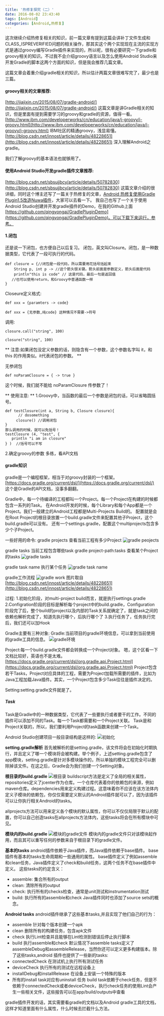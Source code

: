 ```yaml
---
title: '热修复探究（二）'
date: 2016-08-02 23:43:40
tags: [Android]
categories: [Android,热修复]
---
```


这次继续介绍热修复相关的知识，前一篇文章有提到这篇会讲补丁文件生成和CLASS_ISPREVERIFIED问题的相关操作，那其实这个两个实现现在主流的实现方式是通过groovy编写Gradle插件来实现的，所以呢，很有必要研究一下gradle和groovy相关的知识。不过我不会介绍groovy语言以及怎么使用Android Studio来开发Gradle的脚本这两个方面的知识，但是我会推荐几篇文章。

这篇文章会着重介绍gradle相关的知识，所以估计两篇文章很难写完了，最少也是三篇。

#### groovy相关的文章推荐:
[http://jiajixin.cn/2015/08/07/gradle-android/](http://jiajixin.cn/2015/08/07/gradle-android/)
这篇文章是讲Gradle相关的知识，但是里面有提到需要学习的groovy和gradle的资源，值得一看。
[http://www.ibm.com/developerworks/cn/education/java/j-groovy/j-groovy.html](http://www.ibm.com/developerworks/cn/education/java/j-groovy/j-groovy.html)
IBM社区的精通groovy，浅显易懂。
[http://blog.csdn.net/innost/article/details/48228651](http://blog.csdn.net/innost/article/details/48228651)
深入理解Android之gradle。

我们了解groovy的基本语法也就够用了。

#### 使用Android Studio开发gradle插件文章推荐:
[http://blog.csdn.net/sbsujjbcy/article/details/50782830](http://blog.csdn.net/sbsujjbcy/article/details/50782830)
这篇文章介绍的很详细，同时这个博主还写了一篇关于热修复的文章，[Android 热修复使用Gradle Plugin1.5改造Nuwa插件](http://blog.csdn.net/sbsujjbcy/article/details/50839263)，大家可以去看一下。
我自己也写了一个关于使用Android Studio创建并开发gradle插件的Demo，在我的Github上面[https://github.com/qingyongai/GradlePluginDemo](https://github.com/qingyongai/GradlePluginDemo)。可以下载下来运行，参考。

#### 1.闭包
还是说一下闭包，也方便自己以后复习。
闭包，英文叫Closure。闭包，是一种数据类型，它代表了一段可执行的代码。
```
def closure = {//闭包是一段代码，所以需要用花括号括起来
    String p, int p -> //这个箭头很关键。箭头前面是参数定义，箭头后面是代码
    println"this is code" // 这是代码，最后一句是返回值
   //也可以使用return，和Groovy中普通函数一样
}
```

Closeure定义格式:
```
def xxx = {paramters -> code}

def xxx = {无参数,纯code} 这种情况不需要->符号
```

调用:
```
closure.call("string", 100)

closure("string", 100)
```

** 注意:如果闭包没定义参数的话，则隐含有一个参数，这个参数名字叫 it，和this 的作用类似。it代表闭包的参数。 **

无参闭包
```
def noParamClosure = { -> true }
```
这个时候，我们就不能给 noParamClosure 传参数了！

** 使用注意: **
1.Groovy中，当函数的最后一个参数是闭包的话，可以省略圆括号。
```
def testClosure(int a, String b, Closure closure){
      // dosomething
     closure() //调用闭包
}
那么调用的时候，就可以免括号！
testClosure (4, "test", {
   println "i am in closure"
} )  //括号可以不写
```

2.确定groovy的参数
多练，看API文档

<!-- more -->

#### gradle知识
gradle是一个编程框架，相当于对groovy封装的一个框架。
[https://docs.gradle.org/current/dsl/](https://docs.gradle.org/current/dsl/)
这个是Gradle的API文档，没事多翻翻。

Gradle中，每一个待编译的工程都叫一个Project。每一个Project在构建的时候都包含一系列的Task。
在Android开发的时候，每个Library和每个App都是一个Project。我们一般建立的Android工程都是Multi-Projects Build的。
配置就是会在Root Project的根目录放置一个build.gradle文件来配置其他子Project，这个build.gradle可以没有。
还有一个settings.gradle，配置这个multiprojects包含多少个子Project。

一些好用的命令:
gradle projects 查看当前工程有多少Project
![gradle peojects](http://img.blog.csdn.net/20160803000519145)

gradle tasks 当前工程包含哪些task
gradle project-path:tasks 查看某个Project的tasks
![gradle tasks](http://img.blog.csdn.net/20160803000812188)

gradle task name 执行某个任务
![gradle task name](http://img.blog.csdn.net/20160803000914195)

gradle工作流程
![gradle work](http://img.blog.csdn.net/20160803000959206)
图片取自[http://blog.csdn.net/innost/article/details/48228651](http://blog.csdn.net/innost/article/details/48228651)

过程:
1.初始化阶段，对multi-project build而言，就是执行settings.gradle
2.Configration阶段的目标是解析每个project中的build.gradle，Configuration阶段完了后，整个build的project以及内部的Task关系就确定了，就是task之间的依赖也解析完成了，知道先执行哪个，后执行哪个了
3.执行任务了，任务执行完后，我们还可以加Hook

Gradle主要有三种对象:
Gradle:当前项目的gradle环境信息，可以拿到当前使用的gradle工具的信息。
![gradle环境](http://img.blog.csdn.net/20160804004341355)

Project:每一个build.gradle文件都会转换成一个Project对象。
嗯，这个区看一下文档比较好，英语也不是太难。
[https://docs.gradle.org/current/dsl/org.gradle.api.Project.html](https://docs.gradle.org/current/dsl/org.gradle.api.Project.html)
Project包含若干Tasks，Project对应具体的工程，需要为Project加载所需要的插件，比如为Java工程加载Java插件。其实，一个Project包含多少Task往往是插件决定的。

Setting:setting.gradle文件就是了。

##### Task
Task是Gradle中的一种数据类型，它代表了一些要执行或者要干的工作。不同的插件可以添加不同的Task。每一个Task都需要和一个Project关联。
Task是和Project关联的，所以，我们要利用Project的task函数来创建一个Task。

Android Studio创建项目一般目录结构是这样的:
![初始化](http://img.blog.csdn.net/20160804003851410)

**setting.gradle解析**
首先被解析的是setting.gradle，该文件将会在初始化时期执行，并且定义了哪一个模块将会被构建。举个例子，上述setting.gradle包含了app模块，setting.gradle是针对多模块操作的，所以单独的模块工程完全可以删除掉该文件。在这之后，Gradle会为我们创建一个Setting对象。

**根目录的build.gradle**
![根目录](http://img.blog.csdn.net/20160804003930942)
buildscript方法是定义了全局的相关属性，repositories定义了jcenter作为仓库。一个仓库代表着你的依赖包的来源，例如maven仓库。dependencies用来定义构建过程。这意味着你不应该在该方法体内定义子模块的依赖包，你仅仅需要定义默认的Android插件就可以了，因为该插件可以让你执行相关Android的tasks。

allprojects方法可以用来定义各个模块的默认属性，你可以不仅仅局限于默认的配置，你可以自己创造tasks在allprojects方法体内，这些tasks将会在所有模块中可见。

**模块内的build.gradle**
![模块的gradle文件](http://img.blog.csdn.net/20160804004452278)
模块内的gradle文件只对该模块起作用，而且其可以重写任何的参数来自于根目录下的gradle文件。

**基本的tasks**
android插件依赖于Java插件，而Java插件依赖于base插件。
base插件有基本的tasks生命周期和一些通用的属性。
base插件定义了例如assemble和clean任务，Java插件定义了check和build任务，这两个任务不在base插件中定义。
这些tasks的约定含义：
*   assemble: 集合所有的output
*   clean: 清除所有的output
*   check: 执行所有的checks检查，通常是unit测试和instrumentation测试
*   build: 执行所有的assemble和check
Java插件同时也添加了source sets的概念。

**Android tasks**
android插件继承了这些基本tasks,并且实现了他们自己的行为：
*   assemble 针对每个版本创建一个apk
*   clean 删除所有的构建任务，包含apk文件
*   check 执行Lint检查并且能够在Lint检测到错误后停止执行脚本
*   build 执行assemble和check
默认情况下assemble tasks定义了assembleDebug和assembleRelease，当然你还可以定义更多构建版本。除了这些tasks,android 插件也提供了一些新的tasks:
*   connectedCheck 在测试机上执行所有测试任务
*   deviceCheck 执行所有的测试在远程设备上
*   installDebug和installRelease 在设备上安装一个特殊的版本
*   所有的install task对应有uninstall 任务
build task依赖于check任务，但是不依赖于connectedCheck或者deviceCheck，执行check任务的使用Lint会产生一些相关文件，这些报告可以在app/build/outputs中查看

gradle插件开发的话，其实需要看gradle的文档以及Android gradle工具的文档，这样才知道里面有什么属性，什么时候去拦截什么方法。
